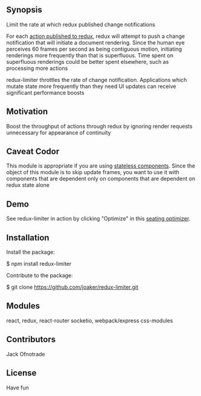 ## Synopsis
Limit the rate at which redux published change notifications

For each [action published to redux](http://redux.js.org/docs/basics/Actions.html), redux will attempt to push a change notification that will initiate a document rendering.  Since the human eye perceives 60 frames per second as being contiguous motion, initiating renderings more frequently than that is superfluous.  Time spent on superfluous renderings could be better spent elsewhere, such as processing more actions

redux-limiter throttles the rate of change notification.  Applications which mutate state more frequently than they need UI updates can receive significant performance boosts

## Motivation

Boost the throughput of actions through redux by ignoring render requests unnecessary for appearance of continuity

## Caveat Codor

This module is appropriate if you are using [stateless components](http://tylermcginnis.com/functional-components-vs-stateless-functional-components-vs-stateless-components/).  Since the object of this module is to skip update frames, you want to use it with components that are dependent only on components that are dependent on redux state alone

## Demo

See redux-limiter in action by clicking "Optimize" in this [seating optimizer](https://immense-lake-53069.herokuapp.com/#/Venue?_k=fsv0q2).

## Installation

Install the package:

$ npm install redux-limiter

Contribute to the package:

$ git clone https://github.com/joaker/redux-limiter.git

<!-- ## Tests

TODO: npm test -->

## Modules
react, redux, react-router
socketio, webpack/express
css-modules

<!-- mongodb -->

## Contributors

Jack Ofnotrade

## License

Have fun
